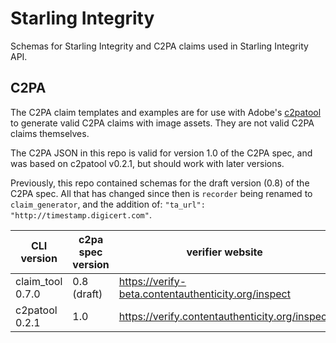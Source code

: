 # Starling Integrity

Schemas for Starling Integrity and C2PA claims used in Starling Integrity API.

## C2PA

The C2PA claim templates and examples are for use with Adobe's [c2patool](https://github.com/contentauth/c2patool) to generate valid C2PA claims with image assets. They are not valid C2PA claims themselves.

The C2PA JSON in this repo is valid for version 1.0 of the C2PA spec, and was based on c2patool v0.2.1, but should work with later versions.

Previously, this repo contained schemas for the draft version (0.8) of the C2PA spec. All that has changed since then is `recorder` being renamed to `claim_generator`, and the addition of: `"ta_url": "http://timestamp.digicert.com"`.

| CLI version      | c2pa spec version | verifier website                                    |
| ---------------- | ----------------- | --------------------------------------------------- |
| claim_tool 0.7.0 | 0.8 (draft)       | https://verify-beta.contentauthenticity.org/inspect |
| c2patool 0.2.1   | 1.0               | https://verify.contentauthenticity.org/inspect      |

